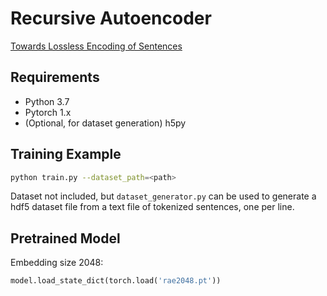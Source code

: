 # Recursive Autoencoder
[Towards Lossless Encoding of Sentences](https://arxiv.org/abs/1906.01659)

## Requirements
* Python 3.7
* Pytorch 1.x
* (Optional, for dataset generation) h5py

## Training Example
```bash
python train.py --dataset_path=<path>
```
Dataset not included, but `dataset_generator.py` can be used to generate a hdf5 dataset file from a text file of tokenized sentences, one per line.

## Pretrained Model
Embedding size 2048:
```python
model.load_state_dict(torch.load('rae2048.pt'))
```
